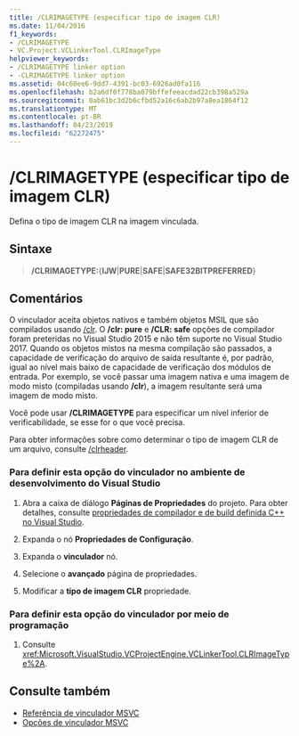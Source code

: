```yaml
---
title: /CLRIMAGETYPE (especificar tipo de imagem CLR)
ms.date: 11/04/2016
f1_keywords:
- /CLRIMAGETYPE
- VC.Project.VCLinkerTool.CLRImageType
helpviewer_keywords:
- /CLRIMAGETYPE linker option
- -CLRIMAGETYPE linker option
ms.assetid: 04c60ee6-9dd7-4391-bc03-6926ad0fa116
ms.openlocfilehash: b2a6df0f778ba079bffefeeacdad22cb398a529a
ms.sourcegitcommit: 0ab61bc3d2b6cfbd52a16c6ab2b97a8ea1864f12
ms.translationtype: MT
ms.contentlocale: pt-BR
ms.lasthandoff: 04/23/2019
ms.locfileid: "62272475"
---
```

# <a name="clrimagetype-specify-type-of-clr-image"></a>/CLRIMAGETYPE (especificar tipo de imagem CLR)

Defina o tipo de imagem CLR na imagem vinculada.

## <a name="syntax"></a>Sintaxe

> **/CLRIMAGETYPE:**{**IJW**|**PURE**|**SAFE**|**SAFE32BITPREFERRED**}

## <a name="remarks"></a>Comentários

O vinculador aceita objetos nativos e também objetos MSIL que são compilados usando [/clr](clr-common-language-runtime-compilation.md). O **/clr: pure** e **/CLR: safe** opções de compilador foram preteridas no Visual Studio 2015 e não têm suporte no Visual Studio 2017. Quando os objetos mistos na mesma compilação são passados, a capacidade de verificação do arquivo de saída resultante é, por padrão, igual ao nível mais baixo de capacidade de verificação dos módulos de entrada. Por exemplo, se você passar uma imagem nativa e uma imagem de modo misto (compiladas usando **/clr**), a imagem resultante será uma imagem de modo misto.

Você pode usar **/CLRIMAGETYPE** para especificar um nível inferior de verificabilidade, se esse for o que você precisa.

Para obter informações sobre como determinar o tipo de imagem CLR de um arquivo, consulte [/clrheader](clrheader.md).

### <a name="to-set-this-linker-option-in-the-visual-studio-development-environment"></a>Para definir esta opção do vinculador no ambiente de desenvolvimento do Visual Studio

1. Abra a caixa de diálogo **Páginas de Propriedades** do projeto. Para obter detalhes, consulte [propriedades de compilador e de build definida C++ no Visual Studio](../working-with-project-properties.md).

1. Expanda o nó **Propriedades de Configuração**.

1. Expanda o **vinculador** nó.

1. Selecione o **avançado** página de propriedades.

1. Modificar a **tipo de imagem CLR** propriedade.

### <a name="to-set-this-linker-option-programmatically"></a>Para definir esta opção do vinculador por meio de programação

1. Consulte <xref:Microsoft.VisualStudio.VCProjectEngine.VCLinkerTool.CLRImageType%2A>.

## <a name="see-also"></a>Consulte também

- [Referência de vinculador MSVC](linking.md)
- [Opções de vinculador MSVC](linker-options.md)
